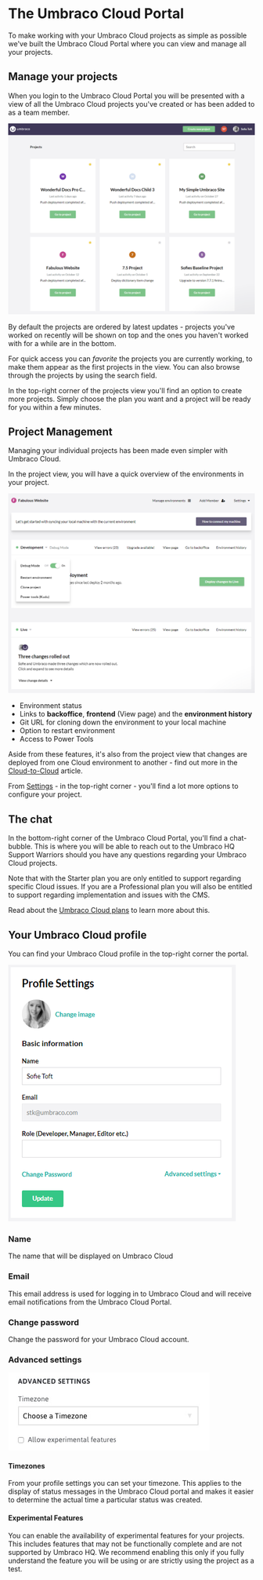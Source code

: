 # The Umbraco Cloud Portal

To make working with your Umbraco Cloud projects as simple as possible we've built the Umbraco Cloud Portal where you can view and manage all your projects.

## Manage your projects

When you login to the Umbraco Cloud Portal you will be presented with a view of all the Umbraco Cloud projects you've created or has been added to as a team member. 

![View all projects](images/view-projects.png)

By default the projects are ordered by latest updates - projects you've worked on recently will be shown on top and the ones you haven't worked with for a while are in the bottom.

For quick access you can *favorite* the projects you are currently working, to make them appear as the first projects in the view. You can also browse through the projects by using the search field.

In the top-right corner of the projects view you'll find an option to create more projects. Simply choose the plan you want and a project will be ready for you within a few minutes. 

## Project Management

Managing your individual projects has been made even simpler with Umbraco Cloud. 

In the project view, you will have a quick overview of the environments in your project.

![Project overview](images/project-overview.PNG)

* Environment status
* Links to **backoffice**, **frontend** (View page) and the **environment history**
* Git URL for cloning down the environment to your local machine
* Option to restart environment
* Access to Power Tools

Aside from these features, it's also from the project view that changes are deployed from one Cloud environment to another - find out more in the [Cloud-to-Cloud](../../Deployment/cloud-to-cloud) article.

From [Settings](../../Set-up/project-settings) - in the top-right corner - you'll find a lot more options to configure your project.

## The chat

In the bottom-right corner of the Umbraco Cloud Portal, you'll find a chat-bubble. This is where you will be able to reach out to the Umbraco HQ Support Warriors should you have any questions regarding your Umbraco Cloud projects.

Note that with the Starter plan you are only entitled to support regarding specific Cloud issues. If you are a Professional plan you will also be entitled to support regarding implementation and issues with the CMS.

Read about the [Umbraco Cloud plans](https://umbraco.com/pricing/) to learn more about this.

## Your Umbraco Cloud profile

You can find your Umbraco Cloud profile in the top-right corner the portal.

![settings](images/profile.png)

### Name

The name that will be displayed on Umbraco Cloud

### Email

This email address is used for logging in to Umbraco Cloud and will receive email notifications from the Umbraco Cloud Portal.

### Change password

Change the password for your Umbraco Cloud account.

### Advanced settings

![Advanced settins](images/advanced.jpg)

#### Timezones

From your profile settings you can set your timezone. This applies to the display of status messages in the Umbraco Cloud portal and makes it easier to determine the actual time a particular status was created.

#### Experimental Features

You can enable the availability of experimental features for your projects. This includes features that may not be functionally complete and are not supported by Umbraco HQ. We recommend enabling this only if you fully understand the feature you will be using or are strictly using the project as a test.

